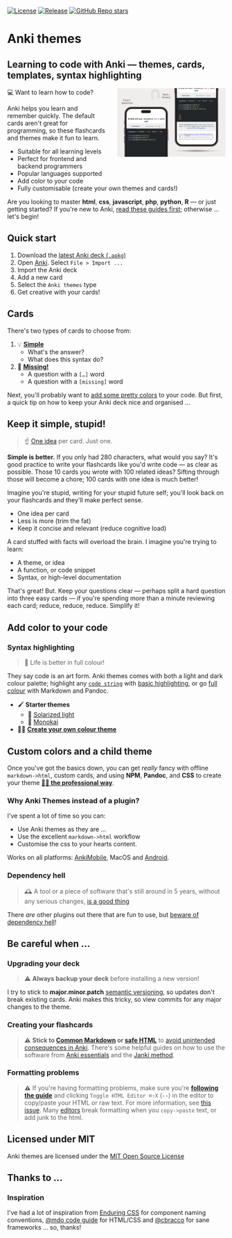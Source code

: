 [![License](https://img.shields.io/badge/License-MIT-blue.svg)](license.md)
[![Release](https://img.shields.io/github/release/badlydrawnrob/anki)](https://github.com/badlydrawnrob/anki/releases)
[![GitHub Repo stars](https://img.shields.io/github/stars/badlydrawnrob/anki?style=social)](https://github.com/badlydrawnrob/anki/stargazers)

# Anki themes
## Learning to code with Anki — themes, cards, templates, syntax highlighting

<img align="right" width="250" height="auto" src="./source/media/preview.png" style="padding-left: 20px;">

💻 Want to learn how to code?

Anki helps you learn and remember quickly. The default cards aren't great for programming, so these flashcards and themes make it fun to learn.

- Suitable for all learning levels
- Perfect for frontend and backend programmers
- Popular languages supported
- Add color to your code
- Fully customisable (create your own themes and cards!)

Are you looking to master **html**, **css**, **javascript**, **php**, **python**, **R** — or just getting started? If you're new to Anki, [read these guides first](#inspiration); otherwise ... let's begin!

## Quick start

1. Download the [latest Anki deck (`.apkg`)](https://github.com/badlydrawnrob/anki/releases)
2. Open [Anki](https://apps.ankiweb.net). Select `File > Import ...`
3. Import the Anki deck
4. Add a new card
5. Select the `Anki themes` type
6. Get creative with your cards!


## Cards

There's two types of cards to choose from:

1. 💡 **[Simple](./source/docs/simple/index.md)**
    - What's the answer?
    - What does this syntax do?
2. 🔎 **[Missing!](./source/docs/missing/index.md)**
    - A question with a `[…]` word
    - A question with a `[missing]` word

Next, you'll probably want to [add some pretty colors](#add-color-to-your-code) to your code. But first, a quick tip on how to keep your Anki deck nice and organised ...


## Keep it simple, stupid!

> ☝️ [One idea](https://github.com/badlydrawnrob/anki/issues/41) per card. Just one.

**Simple is better.** If you only had 280 characters, what would you say? It's good practice to write your flashcards like you'd write code — as clear as possible. Those 10 cards you wrote with 100 related ideas? Sifting through those will become a chore; 100 cards with one idea is much better!

Imagine you're stupid, writing for your stupid future self; you'll look back on your flashcards and they'll make perfect sense.

- One idea per card
- Less is more (trim the fat)
- Keep it concise and relevant (reduce cognitive load)

A card stuffed with facts will overload the brain. I imagine you're trying to learn:

- A theme, or idea
- A function, or code snippet
- Syntax, or high-level documentation

That's great! But. Keep your questions clear — perhaps split a hard question into three easy cards — if you're spending more than a minute reviewing each card; reduce, reduce, reduce. Simplify it!


## Add color to your code

### Syntax highlighting

> 🎨 Life is better in full colour!

They say code is an art form. Anki themes comes with both a light and dark colour palette; highlight any [`code string`](./source/docs/simple/index.md#-syntax-inline-code) with [basic highlighting](./source/docs/highlight/index.md#basic-syntax-highlighting), or go [full colour](./source/docs/highlight/index.md#full-syntax-highlighting) with Markdown and Pandoc.

- 🖌️ **Starter themes**
    - 🌅 [Solarized light](https://ethanschoonover.com/solarized/)
    - 🌃 [Monokai](https://www.monokai.pro)
- 🧑‍🎨 **[Create your own colour theme](./source/docs/highlight/index.md#customising-themes-the-easy-way)**




## Custom colors and a child theme

Once you've got the basics down, you can get _really_ fancy with offline `markdown->html`, custom cards, and using **NPM**, **Pandoc**, and **CSS** to create your theme **[🧑‍🎓 the professional way](./source/docs/advanced/index.md)**.


### Why Anki Themes instead of a plugin?

I've spent a lot of time so you can:

- Use Anki themes as they are ...
- Use the excellent `markdown->html` workflow
- Customise the css to your hearts content.

Works on all platforms: [AnkiMobile](http://ankisrs.net/docs/AnkiMobile.html), MacOS and [Android](https://github.com/ankidroid/Anki-Android).

### Dependency hell

> 🕰️ A tool or a piece of software that's still around in 5 years, without any serious changes, [is a good thing](https://github.com/badlydrawnrob/anki/issues/53)

There _are_ other plugins out there that are fun to use, but [beware of dependency hell](./source/docs/error/index.md)!



## Be careful when ...

### Upgrading your deck

> ⚠️ **Always backup your deck** before installing a new version!

I try to stick to **major.minor.patch** [semantic versioning](http://semver.org), so updates don't break existing cards. Anki makes this tricky, so view commits for any major changes to the theme.

### Creating your flashcards

> ⚠️ **Stick to [Common Markdown](https://commonmark.org/) or [safe HTML](https://en.wikipedia.org/wiki/HTML_sanitization)** to [avoid unintended consequences in Anki](https://github.com/badlydrawnrob/anki/issues/27). There's some helpful guides on how to use the software from [Anki essentials](http://alexvermeer.com/anki-essentials/) and the [Janki method](http://www.jackkinsella.ie/2011/12/05/janki-method.html).

### Formatting problems

> ⚠️ If you're having formatting problems, make sure you're **[following the guide](#cards)** and clicking `Toggle HTML Editor ⌘⇧X` (`‹›`) in the editor to copy/paste your HTML or raw text. For more information, see [this issue](https://github.com/badlydrawnrob/anki/issues/62). Many [editors](https://en.wikipedia.org/wiki/WYSIWYG) break formatting when you `copy->paste` text, or add junk to the html.


## Licensed under MIT

Anki themes are licensed under the [MIT Open Source License](./license.md)


## Thanks to ...

### Inspiration

I've had a lot of inspiration from [Enduring CSS](https://tinyurl.com/yc4pnxyr) for component naming conventions, [@mdo code guide](http://codeguide.co/) for HTML/CSS and [@cbracco](https://github.com/cbracco) for sane frameworks ... so, thanks!
